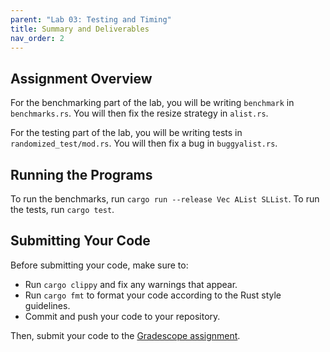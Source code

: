 ```yaml
---
parent: "Lab 03: Testing and Timing"
title: Summary and Deliverables
nav_order: 2
---
```



## Assignment Overview

For the benchmarking part of the lab, you will be writing `benchmark` in `benchmarks.rs`. You will then fix the resize strategy in `alist.rs`.

For the testing part of the lab, you will be writing tests in `randomized_test/mod.rs`. You will then fix a bug in `buggyalist.rs`.

## Running the Programs

To run the benchmarks, run `cargo run --release Vec AList SLList`. To run the tests, run `cargo test`.

## Submitting Your Code

Before submitting your code, make sure to:
 - Run `cargo clippy` and fix any warnings that appear.
 - Run `cargo fmt` to format your code according to the Rust style guidelines.
 - Commit and push your code to your repository.

Then, submit your code to the [Gradescope assignment](https://cheese.com/).
